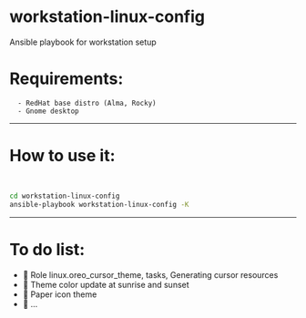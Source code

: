 # workstation-linux-config
Ansible playbook for workstation setup

# Requirements:
```
  - RedHat base distro (Alma, Rocky)
  - Gnome desktop
```
---
  
# How to use it:
```bash


cd workstation-linux-config
ansible-playbook workstation-linux-config -K
```
 ---
 
 # To do list:
 - :construction: Role linux.oreo_cursor_theme, tasks, Generating cursor resources
 - :construction: Theme color update at sunrise and sunset
 - :construction: Paper icon theme
 - :construction: ...
